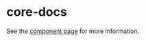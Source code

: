 core-docs
=========

See the [component page](https://polymer-project.org/docs/elements/core-elements.html#core-docs) for more information.
